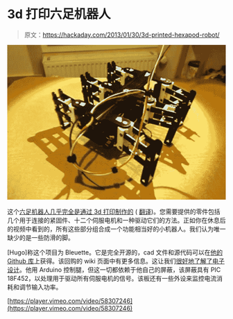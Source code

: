# 3d 打印六足机器人

> 原文：<https://hackaday.com/2013/01/30/3d-printed-hexapod-robot/>

![3d-printed-hexapod](img/5bc5bee8f5bb6b1c4e032095a94f4fb5.png)

这个[六足机器人几乎完全是通过 3d 打印制作的](http://www.digitalspirit.org/blog/index.php/post/2012/08/06/Le-retour-de-l-hexapode-Bleuette) ( [翻译](http://translate.google.com/translate?hl=en&sl=auto&tl=en&u=http%3A%2F%2Fwww.digitalspirit.org%2Fblog%2Findex.php%2Fpost%2F2012%2F08%2F06%2FLe-retour-de-l-hexapode-Bleuette))。您需要提供的零件包括几个用于连接的紧固件、十二个伺服电机和一种驱动它们的方法。正如你在休息后的视频中看到的，所有这些部分组合成一个功能相当好的小机器人。我们认为唯一缺少的是一些防滑的脚。

[Hugo]称这个项目为 Bleuette。它是完全开源的，cad 文件和源代码可以在[他的 Github 库](https://github.com/hugokernel/Bleuette)上获得。该回购的 wiki 页面中有更多信息。这让我们[很好地了解了电子设计](https://github.com/hugokernel/Bleuette/wiki/Electronics)。他用 Arduino 控制腿，但这一切都依赖于他自己的屏蔽，该屏蔽具有 PIC 18F452，以处理用于驱动所有伺服电机的信号。该板还有一些外设来监控电流消耗和调节输入功率。

[https://player.vimeo.com/video/58307246](https://player.vimeo.com/video/58307246)
